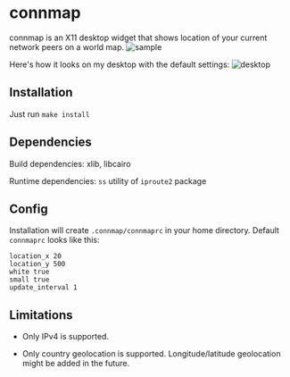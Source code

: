 # connmap
connmap is an X11 desktop widget that shows location of your current network peers on a world map.
![sample](https://raw.githubusercontent.com/jafarlihi/connmap/master/sample.png?token=AKL72SZ6ZUB4HTXII7GKNWK6PYZPA)

Here's how it looks on my desktop with the default settings:
![desktop](https://raw.githubusercontent.com/jafarlihi/connmap/master/desktop.png?token=AKL72S5HJ6HPGP5PRTAG66K6PYZTG)

## Installation
Just run `make install`

## Dependencies
Build dependencies: xlib, libcairo

Runtime dependencies: `ss` utility of `iproute2` package

## Config
Installation will create `.connmap/connmaprc` in your home directory. Default `connmaprc` looks like this:
```
location_x 20
location_y 500
white true
small true
update_interval 1
```

## Limitations
- Only IPv4 is supported.

- Only country geolocation is supported. Longitude/latitude geolocation might be added in the future.
